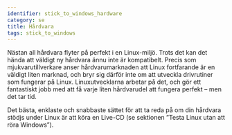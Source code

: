 ```yaml
---
identifier: stick_to_windows_hardware
category: se
title: Hårdvara
tags: stick_to_windows
---
```


Nästan all hårdvara flyter på perfekt i en Linux-miljö. Trots det kan det hända att väldigt ny hårdvara ännu inte är kompatibelt. Precis som mjukvarutillverkare anser hårdvarumarknaden att Linux fortfarande är en väldigt liten marknad, och bryr sig därför inte om att utveckla drivrutiner som fungerar på Linux. Linuxutvecklarna arbetar på det, och gör ett fantastiskt jobb med att få varje liten hårdvarudel att fungera perfekt – men det tar tid.

Det bästa, enklaste och snabbaste sättet för att ta reda på om din hårdvara stödjs under Linux är att köra en Live-CD (se sektionen ”Testa Linux utan att röra Windows”).

